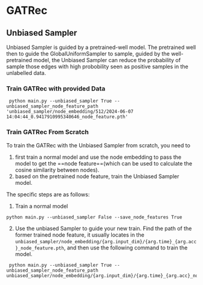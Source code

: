 # GATRec

## Unbiased Sampler

Unbiased Sampler is guided by a pretrained-well model. The pretrained well then to guide the GlobalUniformSampler to sample, guided by the well-pretrained model, the Unbiased Sampler can reduce the probability of sample those edges with high probobility seen as positive samples in the unlabelled data.

### Train GATRec with provided Data

```shell
 python main.py --unbiased_sampler True --unbiased_sampler_node_feature_path 'unbiased_sampler/node_embedding/512/2024-06-07 14:04:44_0.9417910995340646_node_feature.pth'
```

### Train GATRec From Scratch

To train the GATRec with the Unbiased Sampler from scratch, you need to 
1. first train a normal model and use the node embedding to pass the model to get the ==node feature==(which can be used to calculate the cosine similarity between nodes).
2. based on the pretrained node feature, train the Unbiased Sampler model.

The specific steps are as follows:
1. Train a normal model
```shell
python main.py --unbiased_sampler False --save_node_features True
```

2. Use the unbiased Sampler to guide your new train.
Find the path of the former trained node feature, it usually locates in the `unbiased_sampler/node_embedding/{arg.input_dim}/{arg.time}_{arg.acc}_node_feature.pth`, and then use the following command to train the model.

```shell
 python main.py --unbiased_sampler True --unbiased_sampler_node_feature_path unbiased_sampler/node_embedding/{arg.input_dim}/{arg.time}_{arg.acc}_node_feature.pth
```
